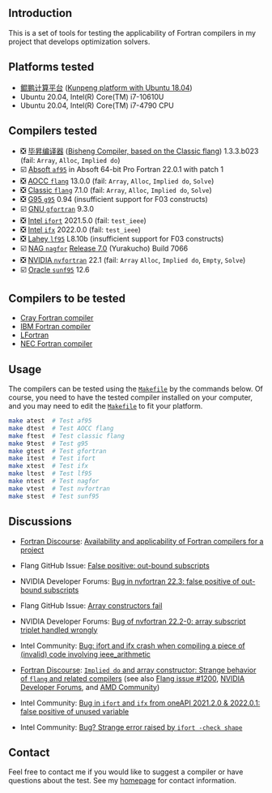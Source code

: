 ## Introduction

This is a set of tools for testing the applicability of Fortran compilers in my project
that develops optimization solvers.

## Platforms tested

* [鲲鹏计算平台](https://e.huawei.com/cn/products/servers/computing-kunpeng) ([Kunpeng platform with Ubuntu 18.04](https://www.hikunpeng.com/))
* Ubuntu 20.04, Intel(R) Core(TM) i7-10610U
* Ubuntu 20.04, Intel(R) Core(TM) i7-4790 CPU

## Compilers tested

* :negative_squared_cross_mark: [毕昇编译器](https://support.huaweicloud.com/ug-bisheng-kunpengdevps/kunpengbisheng_06_0006.html) ([Bisheng Compiler, based on the Classic flang](https://support.huaweicloud.com/intl/en-us/ug-bisheng-kunpengdevps/kunpengbisheng_06_0001.html)) 1.3.3.b023 (fail: `Array`, `Alloc`, `Implied do`)
* :ballot_box_with_check: [Absoft `af95`](https://www.absoft.com) in Absoft 64-bit Pro Fortran 22.0.1 with patch 1
* :negative_squared_cross_mark: [AOCC `flang`](https://developer.amd.com/amd-aocc/) 13.0.0 (fail: `Array`, `Alloc`, `Implied do`, `Solve`)
* :negative_squared_cross_mark: [Classic `flang`](https://github.com/flang-compiler/flang) 7.1.0 (fail: `Array`, `Alloc`, `Implied do`, `Solve`)
* :negative_squared_cross_mark: [G95 `g95`](https://www.g95.org/downloads.shtml) 0.94 (insufficient support for F03 constructs)
* :ballot_box_with_check: [GNU `gfortran`](https://gcc.gnu.org/fortran/) 9.3.0
* :negative_squared_cross_mark: [Intel `ifort`](https://www.intel.com/content/www/us/en/developer/tools/oneapi/fortran-compiler.html) 2021.5.0 (fail: `test_ieee`)
* :negative_squared_cross_mark: [Intel `ifx`](https://www.intel.com/content/www/us/en/develop/documentation/fortran-compiler-oneapi-dev-guide-and-reference/top/language-reference/new-features-for-ifx.html) 2022.0.0 (fail: `test_ieee`)
* :negative_squared_cross_mark: [Lahey `lf95`](https://lahey.com) L8.10b (insufficient support for F03 constructs)
* :ballot_box_with_check: [NAG `nagfor`](https://www.nag.com/content/nag-fortran-compiler) [Release 7.0](http://monet.nag.co.uk/compiler/r70download/) (Yurakucho) Build 7066
* :negative_squared_cross_mark: [NVIDIA `nvfortran`](https://docs.nvidia.com/hpc-sdk/index.html) 22.1 (fail: `Array` `Alloc`, `Implied do`, `Empty`, `Solve`)
* :ballot_box_with_check: [Oracle `sunf95`](https://www.oracle.com/tools/developerstudio/downloads/developer-studio-jsp.html) 12.6

## Compilers to be tested

* [Cray Fortran compiler](https://support.hpe.com/hpesc/public/docDisplay?docId=a00115296en_us&page=OpenMP_Overview.html)
* [IBM Fortran compiler](https://www.ibm.com/products/fortran-compiler-family)
* [LFortran](https://lfortran.org)
* [NEC Fortran compiler](https://www.nec.com/en/global/solutions/hpc/sx/tools.html)


## Usage

The compilers can be tested using the [`Makefile`](https://github.com/zaikunzhang/test_compiler/blob/master/Makefile)
by the commands below. Of course, you need to have the tested compiler installed on your computer,
and you may need to edit the [`Makefile`](https://github.com/zaikunzhang/test_compiler/blob/master/Makefile)
to fit your platform.

```bash
make atest  # Test af95
make dtest  # Test AOCC flang
make ftest  # Test classic flang
make 9test  # Test g95
make gtest  # Test gfortran
make itest  # Test ifort
make xtest  # Test ifx
make ltest  # Test lf95
make ntest  # Test nagfor
make vtest  # Test nvfortran
make stest  # Test sunf95
```

## Discussions

* [Fortran Discourse](https://fortran-lang.discourse.group):
[Availability and applicability of Fortran compilers for a project](https://fortran-lang.discourse.group/t/availability-and-applicability-of-fortran-compilers-for-a-project)

* Flang GitHub Issue: [False positive: out-bound subscripts](https://github.com/flang-compiler/flang/issues/1238)

* NVIDIA Developer Forums: [Bug in nvfortran 22.3: false positive of out-bound subscripts](https://forums.developer.nvidia.com/t/bug-in-nvfortran-22-3-false-positive-of-out-bound-subscripts)

* Flang GitHub Issue: [Array constructors fail](https://github.com/flang-compiler/flang/issues/1227)

* NVIDIA Developer Forums: [Bug of nvfortran 22.2-0: array subscript triplet handled wrongly](https://forums.developer.nvidia.com/t/bug-of-nvfortran-22-2-0-array-subscript-triplet-handled-wrongly/)

* Intel Community: [Bug: ifort and ifx crash when compiling a piece of (invalid) code involving ieee_arithmetic](https://community.intel.com/t5/Intel-Fortran-Compiler/Bug-ifort-and-ifx-crash-when-compiling-a-piece-of-invalid-code/m-p/1365757#M160431)

* [Fortran Discourse](https://fortran-lang.discourse.group):
[`Implied do` and array constructor: Strange behavior of `flang` and related compilers](https://fortran-lang.discourse.group/t/implied-do-and-array-constructor-strange-behavior-of-flang-and-related-compilers)
(see also [Flang issue #1200](https://github.com/flang-compiler/flang/issues/1200), [NVIDIA
Developer Forums](https://forums.developer.nvidia.com/t/a-bug-of-nvfortran-21-11), and [AMD
Community](https://community.amd.com/t5/drivers-software/a-bug-in-flang-of-aocc-3-2/m-p/501676#M151151))

* Intel Community: [Bug in `ifort` and `ifx` from oneAPI 2021.2.0 & 2022.0.1: false positive of unused variable](https://community.intel.com/t5/Intel-Fortran-Compiler/Bug-in-ifort-and-ifx-from-oneAPI-2021-2-0-amp-2022-0-1-false/m-p/1348942#M159177)

* Intel Community: [Bug? Strange error raised by `ifort -check shape`](https://community.intel.com/t5/Intel-Fortran-Compiler/Bug-Strange-error-raised-by-ifort-check-shape/m-p/1316901#M157651)

## Contact

Feel free to contact me if you would like to suggest a compiler or have questions about the test.
See my [homepage](https://www.zhangzk.net) for contact information.
